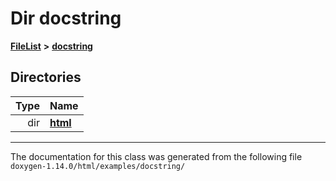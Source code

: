 

# Dir docstring



[**FileList**](files.md) **>** [**docstring**](dir_f54b3f89d2a276b23290ebd19e4625d6.md)














## Directories

| Type | Name |
| ---: | :--- |
| dir | [**html**](dir_9a46af881e597caebb0f0e50a21edf6b.md) <br> |

























































------------------------------
The documentation for this class was generated from the following file `doxygen-1.14.0/html/examples/docstring/`

